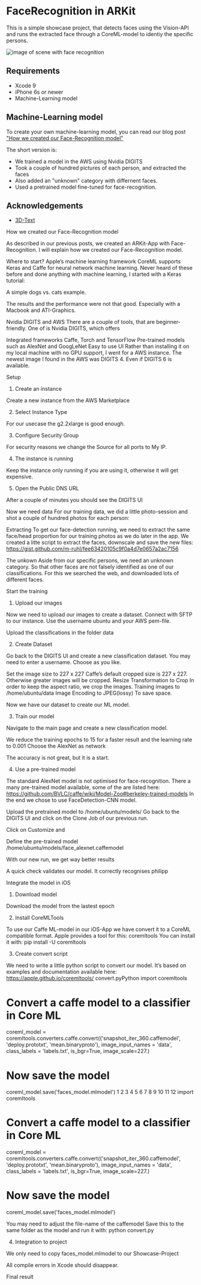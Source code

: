 # FaceRecognition in ARKit

This is a simple showcase project, that detects faces using the Vision-API and runs the extracted face through a CoreML-model to identiy the specific persons.

![image of scene with face recognition](demo.gif)


## Requirements

* Xcode 9
* iPhone 6s or newer
* Machine-Learning model

## Machine-Learning model


To create your own machine-learning model, you can read our blog post ["How we created our Face-Recognition model"](https://www.novatec-gmbh.de/en/blog/created-face-recognition-model/)

The short version is:

* We trained a model in the AWS using Nvidia DIGITS
* Took a couple of hundred pictures of each person, and extracted the faces
* Also added an "unknown" category with differnent faces.
* Used a pretrained model fine-tuned for face-recognition.



## Acknowledgements

* [3D-Text](https://github.com/hanleyweng/CoreML-in-ARKit)


How we created our Face-Recognition model

As described in our previous posts, we created an ARKit-App with Face-Recognition.
I will explain how we created our Face-Recognition model.

Where to start?
Apple’s machine learning framework CoreML supports Keras and Caffe for neural network machine learning.
Never heard of these before and done anything with machine learning, I started with a Keras tutorial:



A simple dogs vs. cats example.

The results and the performance were not that good. Especially with a Macbook and ATI-Graphics.

Nvidia DIGITS and AWS
There are a couple of tools, that are beginner-friendly.
One of is Nvidia DIGITS, which offers

Integrated frameworks Caffe, Torch and TensorFlow
Pre-trained models such as AlexNet and GoogLeNet
Easy to use UI
Rather than installing it on my local machine with no GPU support, I went for a AWS instance.
The newest image I found in the AWS was DIGITS 4. Even if DIGITS 6 is available.

Setup
1. Create an instance

Create a new instance from the AWS Marketplace

2. Select Instance Type

For our usecase the g2.2xlarge is good enough.

3. Configure Security Group

For security reasons we change the Source for all ports to My IP.

4. The instance is running

Keep the instance only running if you are using it, otherwise it will get expensive.

5. Open the Public DNS URL

After a couple of minutes you should see the DIGITS UI

Now we need data
For our training data, we did a little photo-session and shot a couple of hundred photos for each person:



Extracting
To get our face-detection running, we need to extract the same face/head proportion for our training photos as we do later in the app.
We created a litte script to extract the faces, downscale and save the new files:
https://gist.github.com/m-ruhl/fee63420105c9f0a4d7e0657a2ac7156

The unkown
Aside from our specific persons, we need an unknown category. So that other faces are not falsely identified as one of our classifications.
For this we searched the web, and downloaded lots of different faces.

Start the training
1. Upload our images

Now we need to upload our images to create a dataset.
Connect with SFTP to our instance. Use the username ubuntu and your AWS pem-file.

Upload the classifications in the folder data

2. Create Dataset

Go back to the DIGITS UI and create a new classification dataset.
You may need to enter a username. Choose as you like.


Set the image size to 227 x 227
Caffe’s default cropped size is 227 x 227. Otherwise greater images will be cropped.
Resize Transformation to Crop
In order to keep the aspect ratio, we crop the images.
Training images to /home/ubuntu/data
Image Encoding to JPEG(lossy)
To save space.

Now we have our dataset to create our ML model.

3. Train our model

Navigate to the main page and create a new classification model.

We reduce the training epochs to 15 for a faster result and the learning rate to 0.001 
Choose the AlexNet as network


The accuracy is not great, but it is a start.

4. Use a pre-trained model

The standard AlexNet model is not optimised for face-recognition.
There a many pre-trained model available, some of the are listed here:
https://github.com/BVLC/caffe/wiki/Model-Zoo#berkeley-trained-models
In the end we chose to use FaceDetection-CNN model.

Upload the pretrained model to /home/ubuntu/models/
Go back to the DIGITS UI and click on the Clone Job of our previous run.

Click on Customize and


Define the pre-trained model /home/ubuntu/models/face_alexnet.caffemodel


With our new run, we get way better results


A quick check validates our model. It correctly recognises philipp

Integrate the model in iOS
1. Download model


Download the model from the lastest epoch

2. Install CoreMLTools

To use our Caffe ML-model in our iOS-App we have convert it to a CoreML compatible format.
Apple provides a tool for this: coremltools
You can install it with:  pip install -U coremltools

3. Create convert script

We need to write a little python script to convert our model. It’s based on examples and documentation available here: https://apple.github.io/coremltools/
convert.pyPython
import coremltools

# Convert a caffe model to a classifier in Core ML
coreml_model = coremltools.converters.caffe.convert(('snapshot_iter_360.caffemodel',
													 'deploy.prototxt',
													 'mean.binaryproto'),
													  image_input_names = 'data',
													  class_labels = 'labels.txt',
													  is_bgr=True, image_scale=227.)

# Now save the model
coreml_model.save('faces_model.mlmodel')
1
2
3
4
5
6
7
8
9
10
11
12
import coremltools
 
# Convert a caffe model to a classifier in Core ML
coreml_model = coremltools.converters.caffe.convert(('snapshot_iter_360.caffemodel',
													 'deploy.prototxt',
													 'mean.binaryproto'),
													  image_input_names = 'data',
													  class_labels = 'labels.txt',
													  is_bgr=True, image_scale=227.)
 
# Now save the model
coreml_model.save('faces_model.mlmodel')

You may need to adjust the file-name of the caffemodel
Save this to the same folder as the model and run it with:  python convert.py

4. Integration to project

We only need to copy faces_model.mlmodel to our Showcase-Project

All compile errors in Xcode should disappear.

Final result
